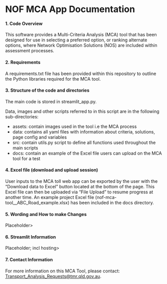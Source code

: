 # NOF MCA App Documentation
#### 1. Code Overview
This software provides a Multi-Criteria Analysis (MCA) tool that has been designed for use in selecting a preferred option, or ranking alternate options, where Network Optimisation Solutions (NOS) are included within assessment processes.

#### 2. Requirements
A requirements.txt file has been provided within this repository to outline the Python libraries required for the MCA tool.

#### 3. Structure of the code and directories
The main code is stored in streamlit_app.py. 

Data, images and other scripts referred to in this script are in the following sub-directories:
- assets: contain images used in the tool i.e the MCA process 
- data: contains all yaml files with information about criteria, solutions, page config and variables 
- src: contain utils.py script to define all functions used throughout the main scripts
- docs: contain an example of the Excel file users can upload on the MCA tool for a test

#### 4. Excel file (download and upload session)
User inputs to the MCA toll web app can be exported by the user with the “Download data to Excel” button located at the bottom of the page. This Excel file can then be uploaded via “File Upload” to resume progress at another time. An example project Excel file (nof-mca-tool__ABC_Road_example.xlsx) has been included in the docs directory.

#### 5. Wording and How to make Changes
Placeholder>

#### 6. Streamlit Information
Placeholder; incl hosting>

#### 7. Contact Information

For more information on this MCA Tool, please contact: Transport_Analysis_Requests@tmr.qld.gov.au.
